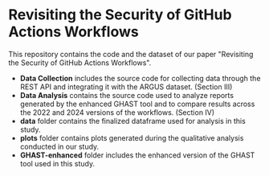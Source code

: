# Revisiting the Security of GitHub Actions Workflows

This repository contains the code and the dataset of our paper "Revisiting the Security of GitHub Actions Workflows".

- **Data Collection** includes the source code for collecting data through the REST API and integrating it with the ARGUS dataset. (Section III)
- **Data Analysis** contains the source code used to analyze reports generated by the enhanced GHAST tool and to compare results across the 2022 and 2024 versions of the workflows. (Section IV)
- **data** folder contains the finalized dataframe used for analysis in this study.
- **plots** folder contains plots generated during the qualitative analysis conducted in our study.
- **GHAST-enhanced** folder includes the enhanced version of the GHAST tool used in this study.